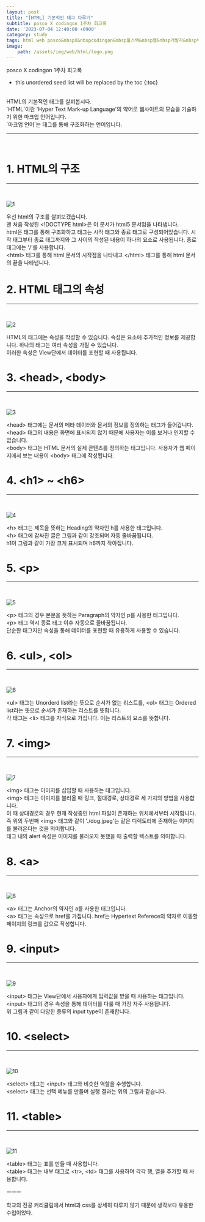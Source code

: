 ```yaml
---
layout: post
title: "[HTML] 기본적인 태그 다루기"
subtitle: posco X codingon 1주차 회고록
date: '2023-07-04 12:40:00 +0900'
category: study
tags: html web posco&nbspX&nbspcodingon&nbsp풀스택&nbsp웹&nbsp개발자&nbsp부트캠프&nbsp8기
image:
    path: /assets/img/web/html/logo.png
---
```


posco X codingon 1주차 회고록 <br>

<!--more-->

* this unordered seed list will be replaced by the toc
{:toc}
<br>
HTML의 기본적인 태그를 살펴봅시다.<br>
`HTML`이란 'Hyper Text Mark-up Language'의 약어로 웹사이트의 모습을 기술하기 위한 마크업 언어입니다.<br>`마크업 언어`는 태그를 통해 구조화하는 언어입니다.<br>


---
<br>

# 1. HTML의 구조
---
<br>

![1](/assets/img/web/html/2023-07-04-[HTML]_기본적인_태그_다루기/1.png)
<br>

우선 html의 구조를 살펴보겠습니다.<br>
맨 처음 작성된 \<!DOCTYPE html\>은 이 문서가 html5 문서임을 나타냅니다.<br>
html은 태그를 통해 구조화하고 태그는 시작 태그와 종료 태그로 구성되어있습니다. 시작 태그부터 종료 태그까지와 그 사이의 작성된 내용이 하나의 요소로 사용됩니다. 종료 태그에는 '/'를 사용합니다.<br>
\<html\> 태그를 통해 html 문서의 시작점을 나타내고 \</html\> 태그를 통해 html 문서의 끝을 나타냅니다.<br>


# 2. HTML 태그의 속성
---
<br>

![2](/assets/img/web/html/2023-07-04-[HTML]_기본적인_태그_다루기/2.png)
<br>

HTML의 태그에는 속성을 작성할 수 있습니다. 속성은 요소에 추가적인 정보를 제공합니다. 하나의 태그는 여러 속성을 가질 수 있습니다.<br>
이러한 속성은 View단에서 데이터를 표현할 때 사용됩니다.<br>


# 3. \<head\>, \<body\>
---
<br>

![3](/assets/img/web/html/2023-07-04-[HTML]_기본적인_태그_다루기/3.png)
<br>

\<head\> 태그에는 문서의 메타 데이터와 문서의 정보를 정의하는 태그가 들어갑니다.<br>
\<head\> 태그의 내용은 화면에 표시되지 않기 때문에 사용자는 이를 보거나 인지할 수 없습니다.<br>
\<body\> 태그는 HTML 문서의 실제 콘텐츠를 정의하는 태그입니다. 사용자가 웹 페이지에서 보는 내용이 \<body\> 태그에 작성됩니다.<br>


# 4. \<h1\> ~ \<h6\>
---
<br>

![4](/assets/img/web/html/2023-07-04-[HTML]_기본적인_태그_다루기/4.png)
<br>

\<h\> 태그는 제목을 뜻하는 Heading의 약자인 h를 사용한 태그입니다.<br>
\<h\> 태그에 감싸진 글은 그림과 같이 강조되며 자동 줄바꿈됩니다.<br>
h1이 그림과 같이 가장 크게 표시되며 h6까지 작아집니다.<br>

# 5. \<p\>
---
<br>

![5](/assets/img/web/html/2023-07-04-[HTML]_기본적인_태그_다루기/5.png)
<br>

\<p\> 태그의 경우 본문을 뜻하는 Paragraph의 약자인 p를 사용한 태그입니다.<br>
\<p\> 태그 역시 종료 태그 이후 자동으로 줄바꿈됩니다.<br>
단순한 태그지만 속성을 통해 데이터를 표현할 때 유용하게 사용할 수 있습니다.<br>


# 6. \<ul\>, \<ol\>
---
<br>

![6](/assets/img/web/html/2023-07-04-[HTML]_기본적인_태그_다루기/6.png)
<br>

\<ul\> 태그는 Unorderd list라는 뜻으로 순서가 없는 리스트를, \<ol\> 태그는 Ordered list라는 뜻으로 순서가 존재하는 리스트를 뜻합니다.<br>
각 태그는 \<li\> 태그를 자식으로 가집니다. 이는 리스트의 요소를 뜻합니다.<br>

# 7. \<img\>
---
<br>

![7](/assets/img/web/html/2023-07-04-[HTML]_기본적인_태그_다루기/7.png)
<br>

\<img\> 태그는 이미지를 삽입할 때 사용하는 태그입니다.<br>
\<img\> 태그는 이미지를 불러올 때 링크, 절대경로, 상대경로 세 가지의 방법을 사용합니다.<br>
이 때 상대경로의 경우 현재 작성중인 html 파일이 존재하는 위치에서부터 시작합니다. 즉 위의 두번째 \<img\> 태그와 같이 './dog.jpeg'는 같은 디렉토리에 존재하는 이미지를 불러온다는 것을 의미합니다.<br>
태그 내의 alert 속성은 이미지를 불러오지 못했을 때 출력할 텍스트를 의미합니다.<br>

# 8. \<a\>
---
<br>

![8](/assets/img/web/html/2023-07-04-[HTML]_기본적인_태그_다루기/8.png)
<br>

\<a\> 태그는 Anchor의 약자인 a를 사용한 태그입니다.<br>
\<a\> 태그는 속성으로 href를 가집니다. href는 Hypertext Referece의 약자로 이동할 페이지의 링크를 값으로 작성합니다.<br>


# 9. \<input\>
---
<br>

![9](/assets/img/web/html/2023-07-04-[HTML]_기본적인_태그_다루기/9.png)
<br>

\<input\> 태그는 View단에서 사용자에게 입력값을 받을 때 사용하는 태그입니다.<br>
\<input\> 태그의 경우 속성을 통해 데이터를 다룰 때 가장 자주 사용됩니다.<br>
위 그림과 같이 다양한 종류의 input type이 존재합니다.<br>

# 10. \<select\>
---
<br>

![10](/assets/img/web/html/2023-07-04-[HTML]_기본적인_태그_다루기/10.png)
<br>

\<select\> 태그는 \<input\> 태그와 비슷한 역할을 수행합니다.<br>
\<select\> 태그는 선택 메뉴를 만들며 실행 결과는 위의 그림과 같습니다.<br>

# 11. \<table\>
---
<br>

![11](/assets/img/web/html/2023-07-04-[HTML]_기본적인_태그_다루기/11.png)
<br>

\<table\> 태그는 표를 만들 때 사용합니다.<br>
\<table\> 태그는 내부 태그로 \<tr\>, \<td\> 태그를 사용하며 각각 행, 열을 추가할 때 사용합니다.<br>

ㅡㅡㅡ

학교의 전공 커리큘럼에서 html과 css를 상세히 다루지 않기 때문에 생각보다 유용한 수업이었다.
